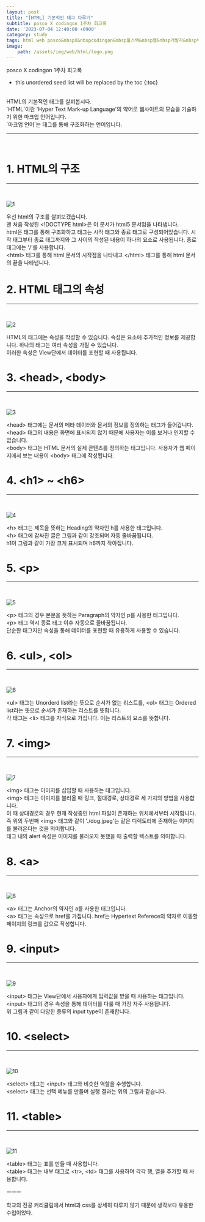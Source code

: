 ```yaml
---
layout: post
title: "[HTML] 기본적인 태그 다루기"
subtitle: posco X codingon 1주차 회고록
date: '2023-07-04 12:40:00 +0900'
category: study
tags: html web posco&nbspX&nbspcodingon&nbsp풀스택&nbsp웹&nbsp개발자&nbsp부트캠프&nbsp8기
image:
    path: /assets/img/web/html/logo.png
---
```


posco X codingon 1주차 회고록 <br>

<!--more-->

* this unordered seed list will be replaced by the toc
{:toc}
<br>
HTML의 기본적인 태그를 살펴봅시다.<br>
`HTML`이란 'Hyper Text Mark-up Language'의 약어로 웹사이트의 모습을 기술하기 위한 마크업 언어입니다.<br>`마크업 언어`는 태그를 통해 구조화하는 언어입니다.<br>


---
<br>

# 1. HTML의 구조
---
<br>

![1](/assets/img/web/html/2023-07-04-[HTML]_기본적인_태그_다루기/1.png)
<br>

우선 html의 구조를 살펴보겠습니다.<br>
맨 처음 작성된 \<!DOCTYPE html\>은 이 문서가 html5 문서임을 나타냅니다.<br>
html은 태그를 통해 구조화하고 태그는 시작 태그와 종료 태그로 구성되어있습니다. 시작 태그부터 종료 태그까지와 그 사이의 작성된 내용이 하나의 요소로 사용됩니다. 종료 태그에는 '/'를 사용합니다.<br>
\<html\> 태그를 통해 html 문서의 시작점을 나타내고 \</html\> 태그를 통해 html 문서의 끝을 나타냅니다.<br>


# 2. HTML 태그의 속성
---
<br>

![2](/assets/img/web/html/2023-07-04-[HTML]_기본적인_태그_다루기/2.png)
<br>

HTML의 태그에는 속성을 작성할 수 있습니다. 속성은 요소에 추가적인 정보를 제공합니다. 하나의 태그는 여러 속성을 가질 수 있습니다.<br>
이러한 속성은 View단에서 데이터를 표현할 때 사용됩니다.<br>


# 3. \<head\>, \<body\>
---
<br>

![3](/assets/img/web/html/2023-07-04-[HTML]_기본적인_태그_다루기/3.png)
<br>

\<head\> 태그에는 문서의 메타 데이터와 문서의 정보를 정의하는 태그가 들어갑니다.<br>
\<head\> 태그의 내용은 화면에 표시되지 않기 때문에 사용자는 이를 보거나 인지할 수 없습니다.<br>
\<body\> 태그는 HTML 문서의 실제 콘텐츠를 정의하는 태그입니다. 사용자가 웹 페이지에서 보는 내용이 \<body\> 태그에 작성됩니다.<br>


# 4. \<h1\> ~ \<h6\>
---
<br>

![4](/assets/img/web/html/2023-07-04-[HTML]_기본적인_태그_다루기/4.png)
<br>

\<h\> 태그는 제목을 뜻하는 Heading의 약자인 h를 사용한 태그입니다.<br>
\<h\> 태그에 감싸진 글은 그림과 같이 강조되며 자동 줄바꿈됩니다.<br>
h1이 그림과 같이 가장 크게 표시되며 h6까지 작아집니다.<br>

# 5. \<p\>
---
<br>

![5](/assets/img/web/html/2023-07-04-[HTML]_기본적인_태그_다루기/5.png)
<br>

\<p\> 태그의 경우 본문을 뜻하는 Paragraph의 약자인 p를 사용한 태그입니다.<br>
\<p\> 태그 역시 종료 태그 이후 자동으로 줄바꿈됩니다.<br>
단순한 태그지만 속성을 통해 데이터를 표현할 때 유용하게 사용할 수 있습니다.<br>


# 6. \<ul\>, \<ol\>
---
<br>

![6](/assets/img/web/html/2023-07-04-[HTML]_기본적인_태그_다루기/6.png)
<br>

\<ul\> 태그는 Unorderd list라는 뜻으로 순서가 없는 리스트를, \<ol\> 태그는 Ordered list라는 뜻으로 순서가 존재하는 리스트를 뜻합니다.<br>
각 태그는 \<li\> 태그를 자식으로 가집니다. 이는 리스트의 요소를 뜻합니다.<br>

# 7. \<img\>
---
<br>

![7](/assets/img/web/html/2023-07-04-[HTML]_기본적인_태그_다루기/7.png)
<br>

\<img\> 태그는 이미지를 삽입할 때 사용하는 태그입니다.<br>
\<img\> 태그는 이미지를 불러올 때 링크, 절대경로, 상대경로 세 가지의 방법을 사용합니다.<br>
이 때 상대경로의 경우 현재 작성중인 html 파일이 존재하는 위치에서부터 시작합니다. 즉 위의 두번째 \<img\> 태그와 같이 './dog.jpeg'는 같은 디렉토리에 존재하는 이미지를 불러온다는 것을 의미합니다.<br>
태그 내의 alert 속성은 이미지를 불러오지 못했을 때 출력할 텍스트를 의미합니다.<br>

# 8. \<a\>
---
<br>

![8](/assets/img/web/html/2023-07-04-[HTML]_기본적인_태그_다루기/8.png)
<br>

\<a\> 태그는 Anchor의 약자인 a를 사용한 태그입니다.<br>
\<a\> 태그는 속성으로 href를 가집니다. href는 Hypertext Referece의 약자로 이동할 페이지의 링크를 값으로 작성합니다.<br>


# 9. \<input\>
---
<br>

![9](/assets/img/web/html/2023-07-04-[HTML]_기본적인_태그_다루기/9.png)
<br>

\<input\> 태그는 View단에서 사용자에게 입력값을 받을 때 사용하는 태그입니다.<br>
\<input\> 태그의 경우 속성을 통해 데이터를 다룰 때 가장 자주 사용됩니다.<br>
위 그림과 같이 다양한 종류의 input type이 존재합니다.<br>

# 10. \<select\>
---
<br>

![10](/assets/img/web/html/2023-07-04-[HTML]_기본적인_태그_다루기/10.png)
<br>

\<select\> 태그는 \<input\> 태그와 비슷한 역할을 수행합니다.<br>
\<select\> 태그는 선택 메뉴를 만들며 실행 결과는 위의 그림과 같습니다.<br>

# 11. \<table\>
---
<br>

![11](/assets/img/web/html/2023-07-04-[HTML]_기본적인_태그_다루기/11.png)
<br>

\<table\> 태그는 표를 만들 때 사용합니다.<br>
\<table\> 태그는 내부 태그로 \<tr\>, \<td\> 태그를 사용하며 각각 행, 열을 추가할 때 사용합니다.<br>

ㅡㅡㅡ

학교의 전공 커리큘럼에서 html과 css를 상세히 다루지 않기 때문에 생각보다 유용한 수업이었다.
